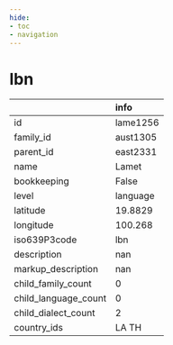 ```yaml
---
hide:
- toc
- navigation
---
```

# lbn
|                      | info     |
|:---------------------|:---------|
| id                   | lame1256 |
| family_id            | aust1305 |
| parent_id            | east2331 |
| name                 | Lamet    |
| bookkeeping          | False    |
| level                | language |
| latitude             | 19.8829  |
| longitude            | 100.268  |
| iso639P3code         | lbn      |
| description          | nan      |
| markup_description   | nan      |
| child_family_count   | 0        |
| child_language_count | 0        |
| child_dialect_count  | 2        |
| country_ids          | LA TH    |
